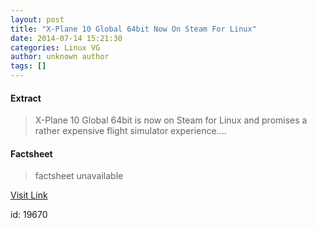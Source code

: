 ```yaml
---
layout: post
title: "X-Plane 10 Global 64bit Now On Steam For Linux"
date: 2014-07-14 15:21:30
categories: Linux VG
author: unknown author
tags: []
---
```



#### Extract
>X-Plane 10 Global 64bit is now on Steam for Linux and promises a rather expensive flight simulator experience....

#### Factsheet
>factsheet unavailable

[Visit Link](http://www.gamingonlinux.com/articles/xplane-10-global-64bit-now-on-steam-for-linux.4026/)

id:   19670


